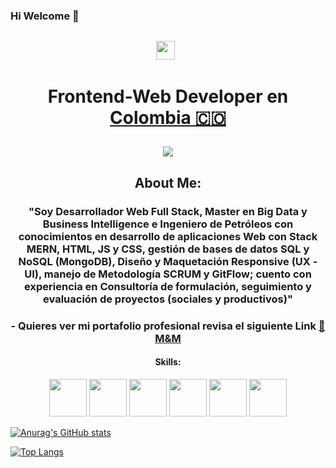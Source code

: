 ### Hi Welcome 👋

<img src="">
<p align='center'>
<a href="https://www.linkedin.com/in/miguel-angel-moreno-l%C3%B3pez/"><img height="30" src="https://cdn.jsdelivr.net/npm/simple-icons@3.0.1/icons/linkedin.svg"></a>&nbsp;&nbsp;
</p>

<h1 align="center">
  Frontend-Web Developer en
  <a href="https://www.google.com/maps/place/Colombia/@4,-72z/">Colombia 🇨🇴 </a> 
<p align=center><img src="https://komarev.com/ghpvc/?username=MIDATI&color=blueviolet"> </p>

<h2 align="center">About Me:</h3>

<h3 align="center">"Soy Desarrollador Web Full Stack, Master en Big Data y Business Intelligence e Ingeniero de Petróleos con conocimientos en desarrollo de aplicaciones Web con Stack MERN, HTML, JS y CSS, gestión de bases de datos SQL y NoSQL (MongoDB), Diseño y Maquetación Responsive (UX - UI), manejo de Metodología SCRUM y GitFlow; cuento con experiencia en Consultoría de formulación, seguimiento y evaluación de proyectos (sociales y productivos)"</h3>

<h3 align="center">- Quieres ver mi portafolio profesional revisa el siguiente Link <a href="https://miguelmorenoportafolio.netlify.app/"  target="blank" >🚀 M&M</a>
</h3>
  
<h4 align="center">Skills:</h4>
<p align="center">
<img height="60" src="https://upload.wikimedia.org/wikipedia/commons/thumb/6/61/HTML5_logo_and_wordmark.svg/512px-HTML5_logo_and_wordmark.svg.png">
<img height="60" src="https://upload.wikimedia.org/wikipedia/commons/thumb/d/d4/Javascript-shield.svg/397px-Javascript-shield.svg.png">
<img height="60" src="https://upload.wikimedia.org/wikipedia/commons/thumb/d/d5/CSS3_logo_and_wordmark.svg/340px-CSS3_logo_and_wordmark.svg.png">
<img height="60" src="https://www.vectorlogo.zone/logos/git-scm/git-scm-icon.svg">
<img height="60" src="https://cdn-icons-png.flaticon.com/512/25/25231.png">
<img height="60" src="https://img.icons8.com/office/480/figma.png">
 </p>


[![Anurag's GitHub stats](https://github-readme-stats.vercel.app/api?username=Miguel-Lopez-97&show_icons=true&theme=merko)](https://github.com/anuraghazra/github-readme-stats)
  
[![Top Langs](https://github-readme-stats.vercel.app/api/top-langs/?username=Miguel-Lopez-97&show_icons=true&theme=merko)](https://github.com/anuraghazra/github-readme-stats)

